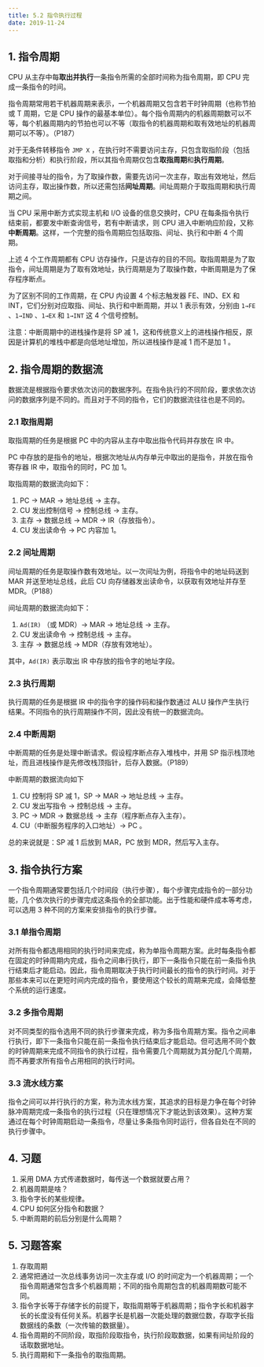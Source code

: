 ```yaml
---
title: 5.2 指令执行过程
date: 2019-11-24
---
```


## 1. 指令周期

CPU 从主存中每**取出并执行**一条指令所需的全部时间称为指令周期，即 CPU 完成一条指令的时间。

指令周期常用若干机器周期来表示，一个机器周期又包含若干时钟周期（也称节拍或 T 周期，它是 CPU 操作的最基本单位）。每个指令周期内的机器周期数可以不等，每个机器周期内的节拍也可以不等（取指令的机器周期和取有效地址的机器周期可以不等）。（P187）

对于无条件转移指令 `JMP X` ，在执行时不需要访问主存，只包含取指阶段（包括取指和分析）和执行阶段，所以其指令周期仅包含**取指周期**和**执行周期**。

对于间接寻址的指令，为了取操作数，需要先访问一次主存，取出有效地址，然后访问主存，取出操作数，所以还需包括**间址周期**。间址周期介于取指周期和执行周期之间。

当 CPU 采用中断方式实现主机和 I/O 设备的信息交换时，CPU 在每条指令执行结束前，都要发中断查询信号，若有中断请求，则 CPU 进入中断响应阶段，又称**中断周期**。这样，一个完整的指令周期应包括取指、间址、执行和中断 4 个周期。

上述 4 个工作周期都有 CPU 访存操作，只是访存的目的不同。取指周期是为了取指令，间址周期是为了取有效地址，执行周期是为了取操作数，中断周期是为了保存程序断点。

为了区别不同的工作周期，在 CPU 内设置 4 个标志触发器 FE、IND、EX 和 INT，它们分别对应取指、间址、执行和中断周期，并以 1 表示有效，分别由 `1→FE` 、`1→IND` 、`1→EX` 和 `1→INT` 这 4 个信号控制。

注意：中断周期中的进栈操作是将 SP 减 1，这和传统意义上的进栈操作相反，原因是计算机的堆栈中都是向低地址增加，所以进栈操作是减 1 而不是加 1 。

## 2. 指令周期的数据流

数据流是根据指令要求依次访问的数据序列。在指令执行的不同阶段，要求依次访问的数据序列是不同的。而且对于不同的指令，它们的数据流往往也是不同的。

### 2.1 取指周期

取指周期的任务是根据 PC 中的内容从主存中取出指令代码并存放在 IR 中。

PC 中存放的是指令的地址，根据次地址从内存单元中取出的是指令，并放在指令寄存器 IR 中，取指令的同时，PC 加 1。

取指周期的数据流向如下：

1. PC → MAR → 地址总线 → 主存。
2. CU 发出控制信号 → 控制总线 → 主存。
3. 主存 → 数据总线 → MDR → IR（存放指令）。
4. CU 发出读命令 → PC 内容加 1。

### 2.2 间址周期

间址周期的任务是取操作数有效地址。以一次间址为例，将指令中的地址码送到 MAR 并送至地址总线，此后 CU 向存储器发出读命令，以获取有效地址并存至 MDR。（P188）

间址周期的数据流向如下：

1. `Ad(IR)` （或 MDR）→ MAR → 地址总线 → 主存。
2. CU 发出读命令 → 控制总线 → 主存。
3. 主存 → 数据总线 → MDR（存放有效地址）。

其中，`Ad(IR)` 表示取出 IR 中存放的指令字的地址字段。

### 2.3 执行周期

执行周期的任务是根据 IR 中的指令字的操作码和操作数通过 ALU 操作产生执行结果。不同指令的执行周期操作不同，因此没有统一的数据流向。

### 2.4 中断周期

中断周期的任务是处理中断请求。假设程序断点存入堆栈中，并用 SP 指示栈顶地址，而且进栈操作是先修改栈顶指针，后存入数据。（P189）

中断周期的数据流向如下

1. CU 控制将 SP 减 1，SP → MAR → 地址总线 → 主存。
2. CU 发出写指令 → 控制总线 → 主存。
3. PC → MDR → 数据总线 → 主存（程序断点存入主存）。
4. CU（中断服务程序的入口地址）→ PC 。

总的来说就是：SP 减 1 后放到 MAR，PC 放到 MDR，然后写入主存。

## 3. 指令执行方案

一个指令周期通常要包括几个时间段（执行步骤），每个步骤完成指令的一部分功能，几个依次执行的步骤完成这条指令的全部功能。出于性能和硬件成本等考虑，可以选用 3 种不同的方案来安排指令的执行步骤。

### 3.1 单指令周期

对所有指令都选用相同的执行时间来完成，称为单指令周期方案。此时每条指令都在固定的时钟周期内完成，指令之间串行执行，即下一条指令只能在前一条指令执行结束后才能启动。因此，指令周期取决于执行时间最长的指令的执行时间。对于那些本来可以在更短时间内完成的指令，要使用这个较长的周期来完成，会降低整个系统的运行速度。

### 3.2 多指令周期

对不同类型的指令选用不同的执行步骤来完成，称为多指令周期方案。指令之间串行执行，即下一条指令只能在前一条指令执行结束后才能启动。但可选用不同个数的时钟周期来完成不同指令的执行过程，指令需要几个周期就为其分配几个周期，而不再要求所有指令占用相同的执行时间。

### 3.3 流水线方案

指令之间可以并行执行的方案，称为流水线方案，其追求的目标是力争在每个时钟脉冲周期完成一条指令的执行过程（只在理想情况下才能达到该效果）。这种方案通过在每个时钟周期启动一条指令，尽量让多条指令同时运行，但各自处在不同的执行步骤中。

## 4. 习题

1. 采用 DMA 方式传递数据时，每传送一个数据就要占用？
2. 机器周期是啥？
3. 指令字长的某些规律。
4. CPU 如何区分指令和数据？
5. 中断周期的前后分别是什么周期？

## 5. 习题答案

1. 存取周期
2. 通常把通过一次总线事务访问一次主存或 I/O 的时间定为一个机器周期；一个指令周期通常包含多个机器周期；不同的指令周期包含的机器周期数可能不同。
3. 指令字长等于存储字长的前提下，取指周期等于机器周期；指令字长和机器字长的长度没有任何关系。机器字长是机器一次能处理的数据位数，存取字长指数据线的条数（一次传输的数据量）。
4. 指令周期的不同阶段，取指阶段取指令，执行阶段取数据，如果有间址阶段的话取数据地址。
5. 执行周期和下一条指令的取指周期。



